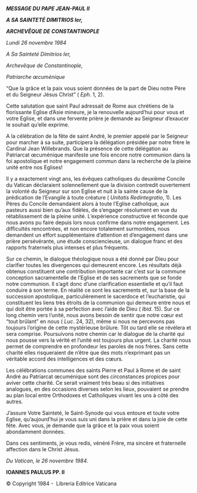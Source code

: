***MESSAGE DU PAPE JEAN-PAUL II***

***A SA SAINTETÉ DIMITRIOS Ier,***

***ARCHEVÊQUE DE CONSTANTINOPLE***

*Lundi 26 novembre 1984*

*A Sa Sainteté Dimitrios Ier,*

*Archevêque de Constantinople,*

*Patriarche œcuménique*

“Que la grâce et la paix vous soient données de la part de Dieu notre Père et du Seigneur Jésus Christ” ( *Eph*. 1, 2).

Cette salutation que saint Paul adressait de Rome aux chrétiens de la florissante Eglise d’Asie mineure, je la renouvelle aujourd’hui pour vous et votre Eglise, et dans une fervente prière je demande au Seigneur d’exaucer le souhait qu’elle exprime.

A la célébration de la fête de saint André, le premier appelé par le Seigneur pour marcher à sa suite, participera la délégation présidée par notre frère le Cardinal Jean Willebrands. Que la présence de cette délégation au Patriarcat œcuménique manifeste une fois encore notre communion dans la foi apostolique et notre engagement commun dans la recherche de la pleine unité entre nos Eglises!

Il y a exactement vingt ans, les évêques catholiques du deuxième Concile du Vatican déclaraient solennellement que la division contredit ouvertement la volonté du Seigneur sur son Eglise et nuit à la sainte cause de la prédication de l’Evangile à toute créature ( *Unitatis Redintegratio*, 1). Les Pères du Concile demandaient alors à toute l’Eglise catholique, aux pasteurs aussi bien qu’aux fidèles, de s’engager résolument en vue du rétablissement de la pleine unité. L’expérience constructive et féconde que nous avons pu faire depuis lors nous confirme dans notre engagement. Les difficultés rencontrées, et non encore totalement surmontées, nous demandent un effort supplémentaire d’attention et d’engagement dans une prière persévérante, une étude consciencieuse, un dialogue franc et des rapports fraternels plus intenses et plus fréquents.

Sur ce chemin, le dialogue théologique nous a été donné par Dieu pour clarifier toutes les divergences qui demeurent encore. Les résultats déjà obtenus constituent une contribution importante car c’est sur la commune conception sacramentelle de l’Eglise et de ses sacrements que se fonde notre communion. Il s’agit donc d’une clarification essentielle et qu’il faut conduire à son terme. En réalité ce sont les sacrements et, sur la base de la succession apostolique, particulièrement le sacerdoce et l’eucharistie, qui constituent les liens très étroits de la communion qui demeure entre nous et qui doit être portée à sa perfection avec l’aide de Dieu ( *Ibid*. 15). Sur ce long chemin vers l’unité, nous avons besoin de sentir que notre cœur est “tout brûlant” en nous ( *Luc*. 24, 32), même si nous ne percevons pas toujours l’origine de cette mystérieuse brûlure. Tôt ou tard elle se révélera et sera comprise. Poursuivons notre chemin car le dialogue de la charité qui nous pousse vers la vérité et l’unité est toujours plus urgent. La charité nous permet de comprendre en profondeur les paroles de nos frères. Sans cette charité elles risqueraient de n’être que des mots n’exprimant pas un véritable accord des intelligences et des cœurs.

Les célébrations communes des saints Pierre et Paul à Rome et de saint André au Patriarcat œcuménique sont des circonstances propices pour aviver cette charité. Ce serait vraiment très beau si des initiatives analogues, en des occasions diverses selon les lieux, pouvaient se prendre au plan local entre Orthodoxes et Catholiques vivant les uns à côté des autres.

J’assure Votre Sainteté, le Saint-Synode qui vous entoure et toute votre Eglise, qu’aujourd’hui je vous suis uni dans la prière et dans la joie de cette fête. Avec vous, je demande que la grâce et la paix vous soient abondamment données.

Dans ces sentiments, je vous redis, vénéré Frère, ma sincère et fraternelle affection dans le Christ Jésus.

*Du Vatican, le 26 novembre 1984*.

**IOANNES PAULUS PP. II**

© Copyright 1984 -  Libreria Editrice Vaticana